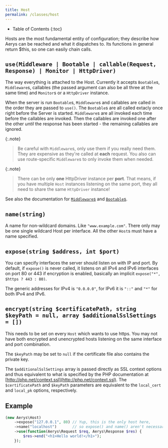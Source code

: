 ```yaml
---
title: Host
permalink: /classes/host
---
```


* Table of Contents
{:toc}

Hosts are the most fundamental entity of configuration; they describe how Aerys can be reached and what it dispatches to. Its functions in general return $this, so one can easily chain calls.

## `use(Middleware | Bootable | callable(Request, Response) | Monitor | HttpDriver)`

The way everything is attached to the Host. Currently it accepts `Bootable`s, `Middleware`s, callables (the passed argument can also be all three at the same time) and `Monitor`s or a `HttpDriver` instance.

When the server is run `Bootable`s, `Middleware`s and callables are called in the order they are passed to `use()`. The `Bootable`s are all called extacly once right before the Server is started. `Middleware`s are all invoked each time before the callables are invoked. Then the callables are invoked one after the other *until* the response has been started - the remaining callables are ignored.

{:.note}
> Be careful with `Middleware`s, only use them if you really need them. They are expensive as they're called at **each** request. You also can use route-specific `Middleware`s to only invoke them when needed.

{:.note}
> There can be only **one** HttpDriver instance per **port**. That means, if you have multiple `Host` instances listening on the same port, they all need to share the same `HttpDriver` instance!

See also the documentation for [`Middleware`s](middleware.html) and [`Bootable`s](bootable.html).

## `name(string)`

A name for non-wildcard domains. Like `"www.example.com"`. There only may be one single wildcard Host per interface. All the other `Host`s must have a name specified.

## `expose(string $address, int $port)`

You can specify interfaces the server should listen on with IP and port. By default, if `expose()` is never called, it listens on all IPv4 and IPv6 interfaces on port 80 or 443 if encryption is enabled, basically an implicit `expose("*", $https ? 443 : 80)`.

The generic addresses for IPv4 is `"0.0.0.0"`, for IPv6 it is `"::"` and `"*"` for both IPv4 and IPv6.

## `encrypt(string $certificatePath, string $keyPath = null, array $additionalSslSettings = [])`

This needs to be set on every `Host` which wants to use https. You may not have both encrypted and unencrypted hosts listening on the same interface and port combination.

The `$keyPath` may be set to `null` if the certificate file also contains the private key.

The `$additionalSslSettings` array is passed directly as SSL context options and thus equivalent to what is specified by the PHP documentation at [http://php.net/context.ssl](http://php.net/context.ssl). The `$certificatePath` and `$keyPath` parameters are equivalent to the `local_cert` and `local_pk` options, respectively.

## Example

```php
(new Aerys\Host)
    ->expose("127.0.0.1", 80) // Yup, this is the only host here,
    ->name("localhost")       // so expose() and name() aren't necessary
    ->use(function(Aerys\Request $req, Aerys\Response $res) {
        $res->end("<h1>Hello world!</h1>");
    });
```
